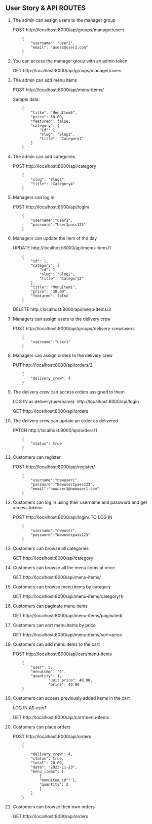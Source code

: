 ## User Story & API ROUTES

1.	The admin can assign users to the manager group

    POST http://localhost:8000/api/groups/manager/users

    ```
        {
            "username": "user2",
            "email": "user2@user2.com"
        }
    ```
    
     
2.	You can access the manager group with an admin token

    GET http://localhost:8000/api/groups/manager/users

3.	The admin can add menu items 

    POST http://localhost:8000/api/menu-items/

    Sample data:

    ```
        {
            "title": "MenuItem5",
            "price": 50.00,
            "featured": false,
            "category": {
                "id": 1,
                "slug": "Slug1",
                "title": "Category1"
            }
        }
    ```

4.	The admin can add categories

    POST http://localhost:8000/api/category

    ```
        {
            "slug": "Slug2",
            "title": "Category4"
        }
    ```

5.	Managers can log in 

    POST http://localhost:8000/api/login/

    ```
        {
            "username":"user1",
            "password":"User1pass123"
        }
    ```
    
6.	Managers can update the item of the day

    UPDATE http://localhost:8000/api/menu-items/1

    ```
        {
            "id": 1,
            "category": {
                "id": 1,
                "slug": "Slug2",
                "title": "Category2"
            },
            "title": "MenuItem1",
            "price": "30.00",
            "featured": false
        }
    ```

    DELETE http://localhost:8000/api/menu-items/3

7.	Managers can assign users to the delivery crew

    POST http://localhost:8000/api/groups/delivery-crew/users
    ```
        {
            "username":"user1"
        }
    ```

8.	Managers can assign orders to the delivery crew

    PUT http://localhost:8000/api/orders/2

    ```
        {
            "delivery_crew": 4
        }
    ```

9.	The delivery crew can access orders assigned to them

    LOG IN as delivery(username): http://localhost:8000/api/login
    
    GET http://localhost:8000/api/orders

10.	The delivery crew can update an order as delivered

    PATCH http://localhost:8000/api/orders/1

    ```
        {
            "status": true
        }
    ```

11.	Customers can register

    POST http://localhost:8000/api/register/

    ```
        {
            "username":"newuser1",
            "password":"Newuser1pass123",
            "email":"newuser1@newuser1.com"
        }
    ```

12.	Customers can log in using their username and password and get access tokens

    POST http://localhost:8000/api/login/ TO LOG IN

    ```
        {
            "username":"newuser",
            "password":"Newuserpass123"
        }
    ```

13.	Customers can browse all categories 

    GET http://localhost:8000/api/category

14.	Customers can browse all the menu items at once

    GET http://localhost:8000/api/menu-items/

15.	Customers can browse menu items by category

    GET http://localhost:8000/api/menu-items/category/1/

16.	Customers can paginate menu items

    GET http://localhost:8000/api/menu-items/paginated/

17.	Customers can sort menu items by price

    GET http://localhost:8000/api/menu-items/sort=price

18.	Customers can add menu items to the cart

    POST http://localhost:8000/api/cart/menu-items

    ```
        {
            "user": 5,
            "menuitem": "4",
            "quantity": 1,
                    "unit_price": 40.00,
                    "price": 40.00
        }
    ```

19.	Customers can access previously added items in the cart

    LOG IN AS user1

    GET http://localhost:8000/api/cart/menu-items

20.	Customers can place orders

    POST http://localhost:8000/api/orders

    ```
        {
    
            "delivery_crew": 4, 
            "status": true,
            "total": 20.00,
            "date": "2023-11-23",
            "menu_items": [
                {
                "menuitem_id": 1, 
                "quantity": 2
                }
            ]    
        }
    ```

21.	Customers can browse their own orders

    GET http://localhost:8000/api/orders

